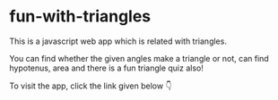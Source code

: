 # fun-with-triangles

This is a javascript web app which is related with triangles.

You can find whether the given angles make a triangle or not, can find hypotenus, area and there is a fun triangle quiz also!

To visit the app, click the link given below 👇
